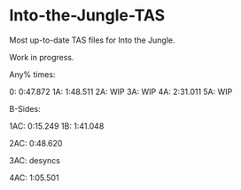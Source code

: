 # Into-the-Jungle-TAS
Most up-to-date TAS files for Into the Jungle.

Work in progress.


Any% times:

0:  0:47.872
1A: 1:48.511
2A: WIP
3A: WIP
4A: 2:31.011
5A: WIP


B-Sides:

1AC: 0:15.249
1B: 1:41.048

2AC: 0:48.620

3AC: desyncs

4AC: 1:05.501
